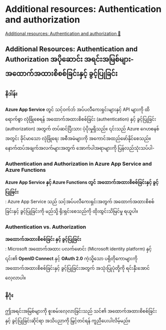 # Additional resources: Authentication and authorization

[Additional resources: Authentication and authorization 🔗](https://www.coursera.org/learn/cybersecurity-threat-vectors-and-mitigation/supplement/na3YK/additional-resources-authentication-and-authorization)

## Additional Resources: Authentication and Authorization အပိုဆောင်း အရင်းအမြစ်များ- အထောက်အထားစိစစ်ခြင်းနှင့် ခွင့်ပြုခြင်း

### နိဒါန်း

**Azure App Service** တွင် သင့်ဝက်ဘ် အပ်ပလီကေးရှင်းများနှင့် API များကို ထိရောက်စွာ လုံခြုံစေရန် အထောက်အထားစိစစ်ခြင်း (authentication) နှင့် ခွင့်ပြုခြင်း (authorization) အတွက် တပ်ဆင်ပြီးသား ပံ့ပိုးမှုရှိသည်။ ၎င်းသည် Azure ဂေဟစနစ်အတွင်း ခိုင်မာသော လုံခြုံရေး အစီအမံများကို အကောင်အထည်ဖော်နိုင်စေသည်။ နောက်ထပ်အချက်အလက်များအတွက် အောက်ပါအရာများကို ပြန်လည်သုံးသပ်ပါ-

### Authentication and Authorization in Azure App Service and Azure Functions

**Azure App Service နှင့် Azure Functions တွင် အထောက်အထားစိစစ်ခြင်းနှင့် ခွင့်ပြုခြင်း**  
: Azure App Service သည် သင့်အပ်ပလီကေးရှင်းအတွက် အထောက်အထားစိစစ်ခြင်းနှင့် ခွင့်ပြုခြင်းကို မည်သို့ ရိုးရှင်းစေသည်ကို ထိုးထွင်းသိမြင်မှု ရယူပါ။

### Authentication vs. Authorization

**အထောက်အထားစိစစ်ခြင်း နှင့် ခွင့်ပြုခြင်း**  
: Microsoft အထောက်အထား ပလက်ဖောင်း (Microsoft identity platform) နှင့် ၎င်း၏ **OpenID Connect** နှင့် **OAuth 2.0** ကဲ့သို့သော ပရိုတိုကောများကို အထောက်အထားစိစစ်ခြင်းနှင့် ခွင့်ပြုခြင်းအတွက် အသုံးပြုပုံတို့ကို ရင်းနှီးအောင် လေ့လာပါ။

### နိဂုံး

ဤအရင်းအမြစ်များကို စူးစမ်းလေ့လာခြင်းသည် သင်၏ အထောက်အထားစိစစ်ခြင်းနှင့် ခွင့်ပြုခြင်းဆိုင်ရာ အသိပညာကို မြှင့်တင်ရန် ကူညီပေးပါလိမ့်မည်။
